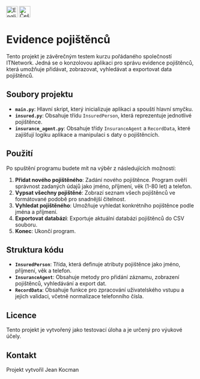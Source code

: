 <a href="README.md"><img src="https://em-content.zobj.net/thumbs/120/twitter/322/flag-united-kingdom_1f1ec-1f1e7.png" alt="English" width="30"/></a>
<a href="README.cs.md"><img src="https://em-content.zobj.net/thumbs/120/twitter/322/flag-czechia_1f1e8-1f1ff.png" alt="Čeština" width="30"/></a>
# Evidence pojištěnců

Tento projekt je závěrečným testem kurzu pořádaného společností ITNetwork. Jedná se o konzolovou aplikaci pro správu evidence pojištěnců, která umožňuje přidávat, zobrazovat, vyhledávat a exportovat data pojištěnců.

## Soubory projektu

- **`main.py`**: Hlavní skript, který inicializuje aplikaci a spouští hlavní smyčku.
- **`insured.py`**: Obsahuje třídu `InsuredPerson`, která reprezentuje jednotlivé pojištěnce.
- **`insurance_agent.py`**: Obsahuje třídy `InsuranceAgent` a `RecordData`, které zajišťují logiku aplikace a manipulaci s daty o pojištěncích.

## Použití

Po spuštění programu budete mít na výběr z následujících možností:

1. **Přidat nového pojištěného**: Zadání nového pojištěnce. Program ověří správnost zadaných údajů jako jméno, příjmení, věk (1-80 let) a telefon.
2. **Vypsat všechny pojištěné**: Zobrazí seznam všech pojištěnců ve formátované podobě pro snadnější čitelnost.
3. **Vyhledat pojištěného**: Umožňuje vyhledat konkrétního pojištěnce podle jména a příjmení.
4. **Exportovat databázi**: Exportuje aktuální databázi pojištěnců do CSV souboru.
5. **Konec**: Ukončí program.

## Struktura kódu

- **`InsuredPerson`**: Třída, která definuje atributy pojištěnce jako jméno, příjmení, věk a telefon.
- **`InsuranceAgent`**: Obsahuje metody pro přidání záznamu, zobrazení pojištěnců, vyhledávání a export dat.
- **`RecordData`**: Obsahuje funkce pro zpracování uživatelského vstupu a jejich validaci, včetně normalizace telefonního čísla.

## Licence

Tento projekt je vytvořený jako testovací úloha a je určený pro výukové účely. 

## Kontakt

Projekt vytvořil Jean Kocman
